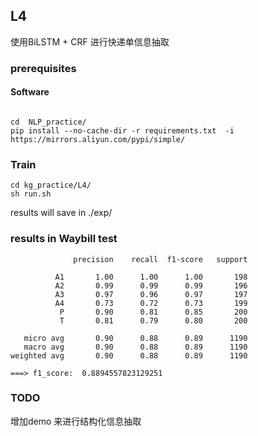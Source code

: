 ## L4


使用BiLSTM + CRF 进行快递单信息抽取

### prerequisites

#### Software

```

cd  NLP_practice/
pip install --no-cache-dir -r requirements.txt  -i https://mirrors.aliyun.com/pypi/simple/

```

### Train

```
cd kg_practice/L4/
sh run.sh

```
results will save in ./exp/


### results in Waybill test
```
              precision    recall  f1-score   support

          A1       1.00      1.00      1.00       198
          A2       0.99      0.99      0.99       196
          A3       0.97      0.96      0.97       197
          A4       0.73      0.72      0.73       199
           P       0.90      0.81      0.85       200
           T       0.81      0.79      0.80       200

   micro avg       0.90      0.88      0.89      1190
   macro avg       0.90      0.88      0.89      1190
weighted avg       0.90      0.88      0.89      1190

===> f1_score:  0.8894557823129251

```

### TODO

增加demo 来进行结构化信息抽取
